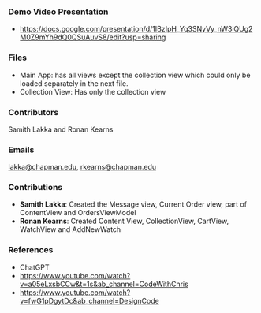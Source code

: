 ### Demo Video Presentation
- https://docs.google.com/presentation/d/1IBzIpH_Yq3SNyVy_nW3iQUg2M0Z9mYh9dQ0QSuAuvS8/edit?usp=sharing

### Files
- Main App: has all views except the collection view which could only be loaded separately in the next file.
- Collection View: Has only the collection view

### Contributors
Samith Lakka and Ronan Kearns
### Emails 
lakka@chapman.edu, rkearns@chapman.edu
### Contributions
- **Samith Lakka**: Created the Message view, Current Order view, part of ContentView and OrdersViewModel
- **Ronan Kearns**: Created Content View, CollectionView, CartView, WatchView and AddNewWatch

### References
- ChatGPT 
- https://www.youtube.com/watch?v=a05eLxsbCCw&t=1s&ab_channel=CodeWithChris 
- https://www.youtube.com/watch?v=fwG1pDgytDc&ab_channel=DesignCode

